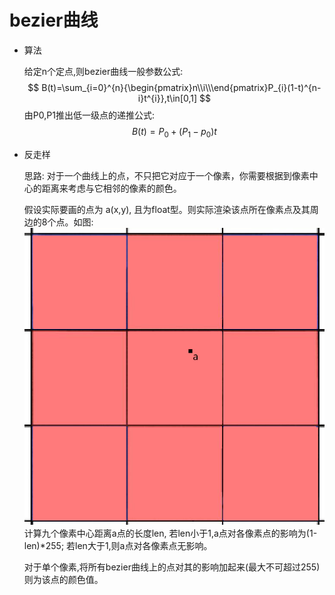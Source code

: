 # bezier曲线
- 算法

  给定n个定点,则bezier曲线一般参数公式:
  $$
  B(t)=\sum_{i=0}^{n}{\begin{pmatrix}n\\i\\\end{pmatrix}P_{i}(1-t)^{n-i}t^{i}},t\in[0,1]
  $$
  由P0,P1推出低一级点的递推公式:
  $$
  B(t)=P_{0}+(P_{1}-p_{0})t
  $$

- 反走样

  思路: 对于一个曲线上的点，不只把它对应于一个像素，你需要根据到像素中心的距离来考虑与它相邻的像素的颜色。

  假设实际要画的点为 a(x,y), 且为float型。则实际渲染该点所在像素点及其周边的8个点。如图:
  ![](images/pixel.jpg)
  计算九个像素中心距离a点的长度len, 若len小于1,a点对各像素点的影响为(1-len)*255; 若len大于1,则a点对各像素点无影响。

  对于单个像素,将所有bezier曲线上的点对其的影响加起来(最大不可超过255)则为该点的颜色值。
